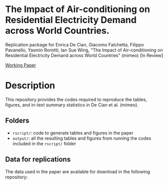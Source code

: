 # The Impact of Air-conditioning on Residential Electricity Demand across World Countries.
Replication package for Enrica De Cian, Giacomo Falchetta, Filippo Pavanello, Yasmin Romitti, Ian Sue Wing, "The Impact of Air-conditioning on Residential Electricity Demand across World Countries" (mimeo) \[In Review\]

[Working Paper](https://papers.ssrn.com/sol3/papers.cfm?abstract_id=4604871)

# Description
This repository provides the codes required to reproduce the tables, figures, and in-text summary statistics in De Cian et al. (mimeo). 

## Folders

 - `rscript/`: code to generate tables and figures in the paper
 - `output/`: all the resulting tables and figures from running the codes included in the `rscript/` folder

## Data for replications
The data used in the paper are available for download in the following repository: 
